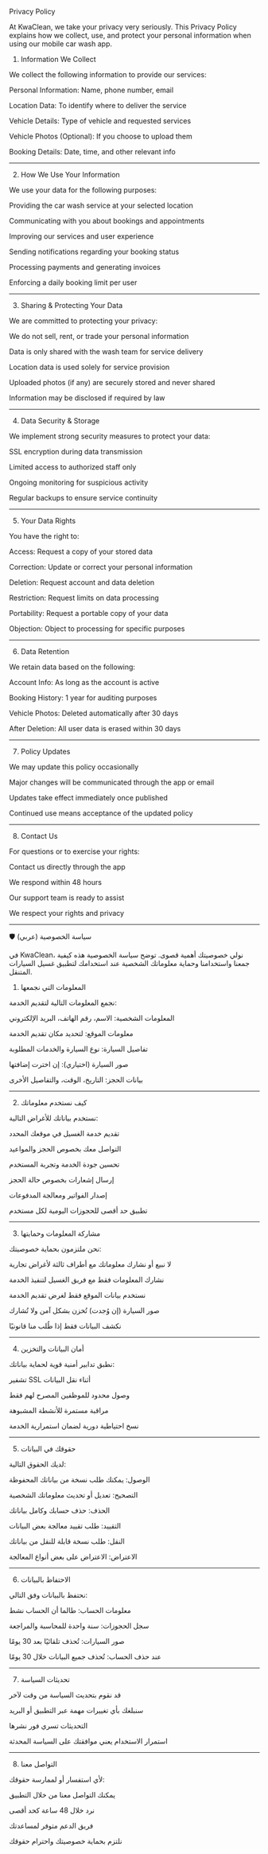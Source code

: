 Privacy Policy

At KwaClean, we take your privacy very seriously. This Privacy Policy explains how we collect, use, and protect your personal information when using our mobile car wash app.


1. Information We Collect

We collect the following information to provide our services:

Personal Information: Name, phone number, email

Location Data: To identify where to deliver the service

Vehicle Details: Type of vehicle and requested services

Vehicle Photos (Optional): If you choose to upload them

Booking Details: Date, time, and other relevant info



---

2. How We Use Your Information

We use your data for the following purposes:

Providing the car wash service at your selected location

Communicating with you about bookings and appointments

Improving our services and user experience

Sending notifications regarding your booking status

Processing payments and generating invoices

Enforcing a daily booking limit per user



---

3. Sharing & Protecting Your Data

We are committed to protecting your privacy:

We do not sell, rent, or trade your personal information

Data is only shared with the wash team for service delivery

Location data is used solely for service provision

Uploaded photos (if any) are securely stored and never shared

Information may be disclosed if required by law



---

4. Data Security & Storage

We implement strong security measures to protect your data:

SSL encryption during data transmission

Limited access to authorized staff only

Ongoing monitoring for suspicious activity

Regular backups to ensure service continuity



---

5. Your Data Rights

You have the right to:

Access: Request a copy of your stored data

Correction: Update or correct your personal information

Deletion: Request account and data deletion

Restriction: Request limits on data processing

Portability: Request a portable copy of your data

Objection: Object to processing for specific purposes



---

6. Data Retention

We retain data based on the following:

Account Info: As long as the account is active

Booking History: 1 year for auditing purposes

Vehicle Photos: Deleted automatically after 30 days

After Deletion: All user data is erased within 30 days



---

7. Policy Updates

We may update this policy occasionally

Major changes will be communicated through the app or email

Updates take effect immediately once published

Continued use means acceptance of the updated policy



---

8. Contact Us

For questions or to exercise your rights:

Contact us directly through the app

We respond within 48 hours

Our support team is ready to assist

We respect your rights and privacy



---

🛡️ سياسة الخصوصية (عربي)

في KwaClean، نولي خصوصيتك أهمية قصوى. توضح سياسة الخصوصية هذه كيفية جمعنا واستخدامنا وحماية معلوماتك الشخصية عند استخدامك لتطبيق غسيل السيارات المتنقل.

1. المعلومات التي نجمعها

نجمع المعلومات التالية لتقديم الخدمة:

المعلومات الشخصية: الاسم، رقم الهاتف، البريد الإلكتروني

معلومات الموقع: لتحديد مكان تقديم الخدمة

تفاصيل السيارة: نوع السيارة والخدمات المطلوبة

صور السيارة (اختياري): إن اخترت إضافتها

بيانات الحجز: التاريخ، الوقت، والتفاصيل الأخرى



---

2. كيف نستخدم معلوماتك

نستخدم بياناتك للأغراض التالية:

تقديم خدمة الغسيل في موقعك المحدد

التواصل معك بخصوص الحجز والمواعيد

تحسين جودة الخدمة وتجربة المستخدم

إرسال إشعارات بخصوص حالة الحجز

إصدار الفواتير ومعالجة المدفوعات

تطبيق حد أقصى للحجوزات اليومية لكل مستخدم



---

3. مشاركة المعلومات وحمايتها

نحن ملتزمون بحماية خصوصيتك:

لا نبيع أو نشارك معلوماتك مع أطراف ثالثة لأغراض تجارية

نشارك المعلومات فقط مع فريق الغسيل لتنفيذ الخدمة

نستخدم بيانات الموقع فقط لغرض تقديم الخدمة

صور السيارة (إن وُجدت) تُخزن بشكل آمن ولا تُشارك

نكشف البيانات فقط إذا طُلب منا قانونيًا



---

4. أمان البيانات والتخزين

نطبق تدابير أمنية قوية لحماية بياناتك:

تشفير SSL أثناء نقل البيانات

وصول محدود للموظفين المصرح لهم فقط

مراقبة مستمرة للأنشطة المشبوهة

نسخ احتياطية دورية لضمان استمرارية الخدمة



---

5. حقوقك في البيانات

لديك الحقوق التالية:

الوصول: يمكنك طلب نسخة من بياناتك المحفوظة

التصحيح: تعديل أو تحديث معلوماتك الشخصية

الحذف: حذف حسابك وكامل بياناتك

التقييد: طلب تقييد معالجة بعض البيانات

النقل: طلب نسخة قابلة للنقل من بياناتك

الاعتراض: الاعتراض على بعض أنواع المعالجة



---

6. الاحتفاظ بالبيانات

نحتفظ بالبيانات وفق التالي:

معلومات الحساب: طالما أن الحساب نشط

سجل الحجوزات: سنة واحدة للمحاسبة والمراجعة

صور السيارات: تُحذف تلقائيًا بعد 30 يومًا

عند حذف الحساب: تُحذف جميع البيانات خلال 30 يومًا



---

7. تحديثات السياسة

قد نقوم بتحديث السياسة من وقت لآخر

سنبلغك بأي تغييرات مهمة عبر التطبيق أو البريد

التحديثات تسري فور نشرها

استمرار الاستخدام يعني موافقتك على السياسة المحدثة



---

8. التواصل معنا

لأي استفسار أو لممارسة حقوقك:

يمكنك التواصل معنا من خلال التطبيق

نرد خلال 48 ساعة كحد أقصى

فريق الدعم متوفر لمساعدتك

نلتزم بحماية خصوصيتك واحترام حقوقك
